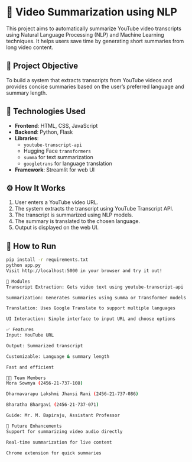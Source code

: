 # 🎥 Video Summarization using NLP

This project aims to automatically summarize YouTube video transcripts using Natural Language Processing (NLP) and Machine Learning techniques. It helps users save time by generating short summaries from long video content.

## 📌 Project Objective
To build a system that extracts transcripts from YouTube videos and provides concise summaries based on the user’s preferred language and summary length.

## 🔧 Technologies Used
- **Frontend**: HTML, CSS, JavaScript
- **Backend**: Python, Flask
- **Libraries**: 
  - `youtube-transcript-api`
  - Hugging Face `transformers`
  - `summa` for text summarization
  - `googletrans` for language translation
- **Framework**: Streamlit for web UI

## ⚙️ How It Works
1. User enters a YouTube video URL.
2. The system extracts the transcript using YouTube Transcript API.
3. The transcript is summarized using NLP models.
4. The summary is translated to the chosen language.
5. Output is displayed on the web UI.

## 🚀 How to Run
```bash
pip install -r requirements.txt
python app.py
Visit http://localhost:5000 in your browser and try it out!

📂 Modules
Transcript Extraction: Gets video text using youtube-transcript-api

Summarization: Generates summaries using summa or Transformer models

Translation: Uses Google Translate to support multiple languages

UI Interaction: Simple interface to input URL and choose options

✅ Features
Input: YouTube URL

Output: Summarized transcript

Customizable: Language & summary length

Fast and efficient

👩‍💻 Team Members
Mora Sowmya (2456-21-737-108)

Dharmavarapu Lakshmi Jhansi Rani (2456-21-737-086)

Bharatha Bhargavi (2456-21-737-071)

Guide: Mr. M. Bapiraju, Assistant Professor

📜 Future Enhancements
Support for summarizing video audio directly

Real-time summarization for live content

Chrome extension for quick summaries




